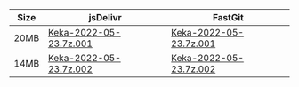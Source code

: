 |    Size   |     jsDelivr  | FastGit |
|  ---  |  ---  |  ---  |
| 20MB | [Keka-2022-05-23.7z.001](https://cdn.jsdelivr.net/gh/appleians/Keka@main/Keka-2022-05-23.7z.001) | [Keka-2022-05-23.7z.001](https://raw.fastgit.org/appleians/Keka/main/Keka-2022-05-23.7z.001) |
| 14MB | [Keka-2022-05-23.7z.002](https://cdn.jsdelivr.net/gh/appleians/Keka@main/Keka-2022-05-23.7z.002) | [Keka-2022-05-23.7z.002](https://raw.fastgit.org/appleians/Keka/main/Keka-2022-05-23.7z.002) |

